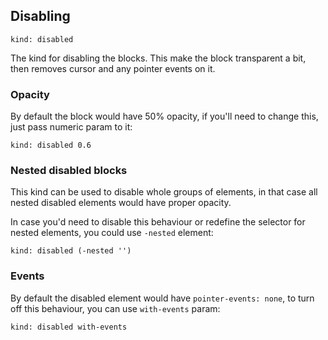---
---

## Disabling

    kind: disabled

The kind for disabling the blocks. This make the block transparent a bit, then removes cursor and any pointer events on it.

### Opacity

By default the block would have 50% opacity, if you'll need to change this, just pass numeric param to it:

    kind: disabled 0.6

### Nested disabled blocks

This kind can be used to disable whole groups of elements, in that case all nested disabled elements would have proper opacity.

In case you'd need to disable this behaviour or redefine the selector for nested elements, you could use `-nested` element:

    kind: disabled (-nested '')

### Events

By default the disabled element would have `pointer-events: none`, to turn off this behaviour, you can use `with-events` param:

    kind: disabled with-events
